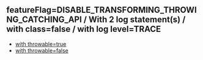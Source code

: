 ## featureFlag=DISABLE_TRANSFORMING_THROWING_CATCHING_API / With 2 log statement(s) / with class=false / with log level=TRACE

* [with throwable=true](throwable-true/index.md)
* [with throwable=false](throwable-false/index.md)


